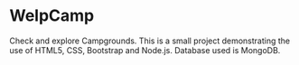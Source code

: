 # WelpCamp
Check and explore Campgrounds.
This is a small project demonstrating the use of HTML5, CSS, Bootstrap and Node.js. Database used is MongoDB.
